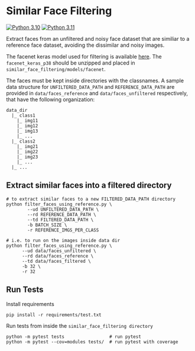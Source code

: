 # Similar Face Filtering

[![Python 3.10](https://img.shields.io/badge/python-3.10-green.svg)](https://www.python.org/downloads/release/python-3100/)
[![Python 3.11](https://img.shields.io/badge/python-3.11-green.svg)](https://www.python.org/downloads/release/python-3110/)

Extract faces from an unfiltered and noisy face dataset that are similiar to a reference face dataset, avoiding the dissimilar and noisy images.

The facenet keras model used for filtering is available [here](https://drive.google.com/drive/folders/1juZ6vj9eUUdam-RtH36nTdzBnoinsWcy?usp=sharing). The `facenet_keras_p38` should be unzipped and placed in `similar_face_filtering/models/facenet`.

The faces must be kept inside directories with the classnames. A sample data structure for `UNFILTERED_DATA_PATH` and `REFERENCE_DATA_PATH` are provided in `data/faces_reference` and `data/faces_unfiltered` respectively, that have the following organization:

    data_dir
      |_ class1
        |_ img11
        |_ img12
        |_ img13
        |_ ...
      |_ class2
        |_ img21
        |_ img22
        |_ img23
        |_ ...
      |_ ...

## Extract similar faces into a filtered directory

```shell
# to extract similar faces to a new FILTERED_DATA_PATH directory
python filter_faces_using_reference.py \
        --ud UNFILTERED_DATA_PATH \
        --rd REFERENCE_DATA_PATH \
        --td FILTERED_DATA_PATH \
        -b BATCH_SIZE \
        -r REFERENCE_IMGS_PER_CLASS

# i.e. to run on the images inside data dir
python filter_faces_using_reference.py \
      --ud data/faces_unfiltered \
      --rd data/faces_reference \
      --td data/faces_filtered \
      -b 32 \
      -r 32
```

## Run Tests

Install requirements

```shell
pip install -r requirements/test.txt
```

Run tests from inside the `similar_face_filtering directory`

```shell
python -m pytest tests                 # run pytest
python -m pytest --cov=modules tests/  # run pytest with coverage
```
